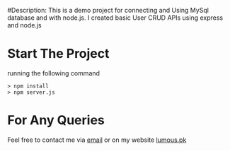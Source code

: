 #Description: 
This is a demo project for connecting and Using MySql database and with node.js. I created basic User CRUD APIs using express and node.js

# Start The Project

running the following command

    > npm install
    > npm server.js


# For Any Queries

Feel free to contact me via [email](mailto:rohail@lumous.pk) or on my website [lumous.pk](http://lumous.pk)
